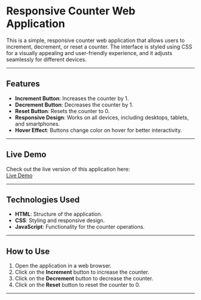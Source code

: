 # Responsive Counter Web Application

This is a simple, responsive counter web application that allows users to increment, decrement, or reset a counter. The interface is styled using CSS for a visually appealing and user-friendly experience, and it adjusts seamlessly for different devices.

---

## Features
- **Increment Button**: Increases the counter by 1.
- **Decrement Button**: Decreases the counter by 1.
- **Reset Button**: Resets the counter to 0.
- **Responsive Design**: Works on all devices, including desktops, tablets, and smartphones.
- **Hover Effect**: Buttons change color on hover for better interactivity.

---

## Live Demo
Check out the live version of this application here:  
[Live Demo]([https://your-live-demo-link.com](https://raveetsingh.github.io/Inc_Dec_reset_button/))

---
## Technologies Used
- **HTML**: Structure of the application.
- **CSS**: Styling and responsive design.
- **JavaScript**: Functionality for the counter operations.

---

## How to Use
1. Open the application in a web browser.
2. Click on the **Increment** button to increase the counter.
3. Click on the **Decrement** button to decrease the counter.
4. Click on the **Reset** button to reset the counter to 0.

---
